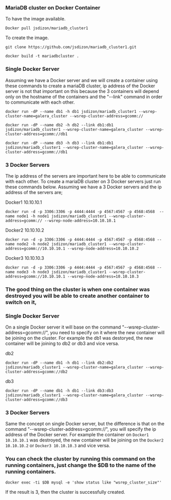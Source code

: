 ### MariaDB cluster on Docker Container

To have the image available.
```
Docker pull jsdizon/mariadb_cluster1
```

To create the image.

```
git clone https://github.com/jsdizon/mariadb_cluster1.git

docker build -t mariadbcluster .

```

### Single Docker Server
Assuming we have a Docker server and we will create a container using these commands to create a mariaDB cluster, ip address of the Docker server is not that important on this because the 3 containers will depend only on the hostname of the containers and the "--link" command in order to communicate with each other.

```
docker run -dP --name db1 -h db1 jsdizon/mariadb_cluster1 --wsrep-cluster-name=galera_cluster --wsrep-cluster-address=gcomm://

docker run -dP --name db2 -h db2 --link db1:db1 jsdizon/mariadb_cluster1 --wsrep-cluster-name=galera_cluster --wsrep-cluster-address=gcomm://db1

docker run -dP --name db3 -h db3 --link db1:db1 jsdizon/mariadb_cluster1 --wsrep-cluster-name=galera_cluster --wsrep-cluster-address=gcomm://db1
```


### 3 Docker Servers
The ip address of the servers are important here to be able to communicate with each other. To create a mariaDB cluster on 3 Docker servers just run these commands below. Assuming we have a 3 Docker servers and the ip address of the servers are;

Docker1 10.10.10.1
```
docker run -d -p 3306:3306 -p 4444:4444 -p 4567:4567 -p 4568:4568  --name node1 -h node1 jsdizon/mariadb_cluster1 --wsrep-cluster-address=gcomm:// --wsrep-node-address=10.10.10.1
```
Docker2 10.10.10.2
```
docker run -d -p 3306:3306 -p 4444:4444 -p 4567:4567 -p 4568:4568 --name node2 -h node2 jsdizon/mariadb_cluster1 --wsrep-cluster-address=gcomm://10.10.10.1 --wsrep-node-address=10.10.10.2
```
Docker3 10.10.10.3
```
docker run -d -p 3306:3306 -p 4444:4444 -p 4567:4567 -p 4568:4568 --name node3 -h node3 jsdizon/mariadb_cluster1 --wsrep-cluster-address=gcomm://10.10.10.1 --wsrep-node-address=10.10.10.3
```

### The good thing on the cluster is when one container was destroyed you will be able to create another container to switch on it,

### Single Docker Server
On a single Docker server it will base on the command "--wsrep-cluster-address=gcomm://", you need to specify on it where the new container will be joining on the cluster. For example the db1 was destoryed, the new container will be joining to db2 or db3 and vice versa.

db2
```
docker run -dP --name db1 -h db1 --link db2:db2 jsdizon/mariadb_cluster1 --wsrep-cluster-name=galera_cluster --wsrep-cluster-address=gcomm://db2
```
db3
```
docker run -dP --name db1 -h db1 --link db3:db3 jsdizon/mariadb_cluster1 --wsrep-cluster-name=galera_cluster --wsrep-cluster-address=gcomm://db3
```
### 3 Docker Servers
Same the concept on single Docker server, but the difference is that on the command "--wsrep-cluster-address=gcomm://", you will specify the ip address of the Docker server. For example the container on `Docker1 10.10.10.1` was destroyed, the new container will be joining on the `Docker2 10.10.10.2` or `Docker3 10.10.10.3` and vice versa.


### You can check the cluster by running this command on the running containers, just change the $DB to the name of the running containers.
```
docker exec -ti $DB mysql -e 'show status like "wsrep_cluster_size"'
```
If the result is 3, then the cluster is successfully created.
